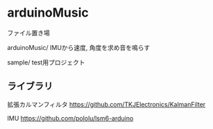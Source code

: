 # arduinoMusic
ファイル置き場

arduinoMusic/
IMUから速度, 角度を求め音を鳴らす

sample/
test用プロジェクト

## ライブラリ
拡張カルマンフィルタ
https://github.com/TKJElectronics/KalmanFilter

IMU
https://github.com/pololu/lsm6-arduino
